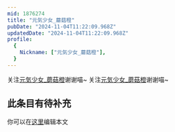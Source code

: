```yaml
---
mid: 1876274
title: "元気少女_蘑菇橙"
pubDate: "2024-11-04T11:22:09.968Z"
updatedDate: "2024-11-04T11:22:09.968Z"
profile:
  {
    Nickname: ["元気少女_蘑菇橙"],
  }
---
```


关注[元気少女_蘑菇橙](https://space.bilibili.com/1876274)谢谢喵~ 关注[元気少女_蘑菇橙](https://space.bilibili.com/1876274)谢谢喵~

## 此条目有待补充
你可以在[这里](https://github.com/Yuhanawa/VTuber.ICU/edit/master/src/content/v/元気少女_蘑菇橙/index.md)编辑本文
